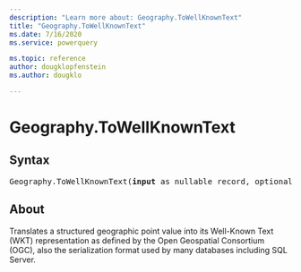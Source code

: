 ```yaml
---
description: "Learn more about: Geography.ToWellKnownText"
title: "Geography.ToWellKnownText"
ms.date: 7/16/2020
ms.service: powerquery

ms.topic: reference
author: dougklopfenstein
ms.author: dougklo

---
```

# Geography.ToWellKnownText
## Syntax

<pre>
Geography.ToWellKnownText(<b>input</b> as nullable record, optional <b>omitSRID</b> as nullable logical) as nullable text
</pre>

## About
Translates a structured geographic point value into its Well-Known Text (WKT) representation as defined by the Open Geospatial Consortium (OGC), also the serialization format used by many databases including SQL Server.

